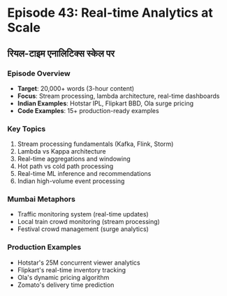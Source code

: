 # Episode 43: Real-time Analytics at Scale
## रियल-टाइम एनालिटिक्स स्केल पर

### Episode Overview
- **Target**: 20,000+ words (3-hour content)
- **Focus**: Stream processing, lambda architecture, real-time dashboards
- **Indian Examples**: Hotstar IPL, Flipkart BBD, Ola surge pricing
- **Code Examples**: 15+ production-ready examples

### Key Topics
1. Stream processing fundamentals (Kafka, Flink, Storm)
2. Lambda vs Kappa architecture
3. Real-time aggregations and windowing
4. Hot path vs cold path processing
5. Real-time ML inference and recommendations
6. Indian high-volume event processing

### Mumbai Metaphors
- Traffic monitoring system (real-time updates)
- Local train crowd monitoring (stream processing)
- Festival crowd management (surge analytics)

### Production Examples
- Hotstar's 25M concurrent viewer analytics
- Flipkart's real-time inventory tracking
- Ola's dynamic pricing algorithm
- Zomato's delivery time prediction